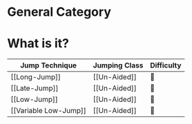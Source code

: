 # General Category

# What is it?
Jump Technique | Jumping Class | Difficulty
------------ | ------------ | ------------
[[Long-Jump]] | [[Un-Aided]] | 🌟
[[Late-Jump]] | [[Un-Aided]] | 🌟
[[Low-Jump]]| [[Un-Aided]] | 🌟
[[Variable Low-Jump]] | [[Un-Aided]] | 🌟

